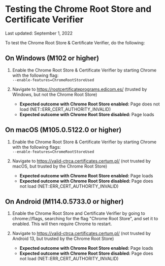 # Testing the Chrome Root Store and Certificate Verifier
Last updated: September 1, 2022

To test the Chrome Root Store & Certificate Verifier, do the following:

## On Windows (M102 or higher)
1. Enable the Chrome Root Store & Certificate Verifier by starting Chrome with
the following flag: <br>`--enable-features=ChromeRootStoreUsed`

2. Navigate to https://rootcertificateprograms.edicom.es/ (trusted by Windows,
but not the Chrome Root Store)
     - **Expected outcome with Chrome Root Store enabled:** Page does not load
     (NET::ERR_CERT_AUTHORITY_INVALID)
     - **Expected outcome with Chrome Root Store disabled:** Page loads

## On macOS (M105.0.5122.0 or higher)
1. Enable the Chrome Root Store & Certificate Verifier by starting Chrome with
the following flags: <br>`--enable-features=ChromeRootStoreUsed`

2. Navigate to https://valid-ctrca.certificates.certum.pl/ (not trusted by
macOS, but trusted by the Chrome Root Store)
     - **Expected outcome with Chrome Root Store enabled:** Page loads
     - **Expected outcome with Chrome Root Store disabled:** Page does not load
     (NET::ERR_CERT_AUTHORITY_INVALID)

## On Android (M114.0.5733.0 or higher)

1. Enable the Chrome Root Store and Certificate Verifier by going to
   chrome://flags, searching for the flag "Chrome Root Store", and set it to
   enabled. This will then require Chrome to restart.

2. Navigate to https://valid-ctrca.certificates.certum.pl/ (not trusted by
Android 13, but trusted by the Chrome Root Store)
     - **Expected outcome with Chrome Root Store enabled:** Page loads
     - **Expected outcome with Chrome Root Store disabled:** Page does not load
     (NET::ERR_CERT_AUTHORITY_INVALID)

